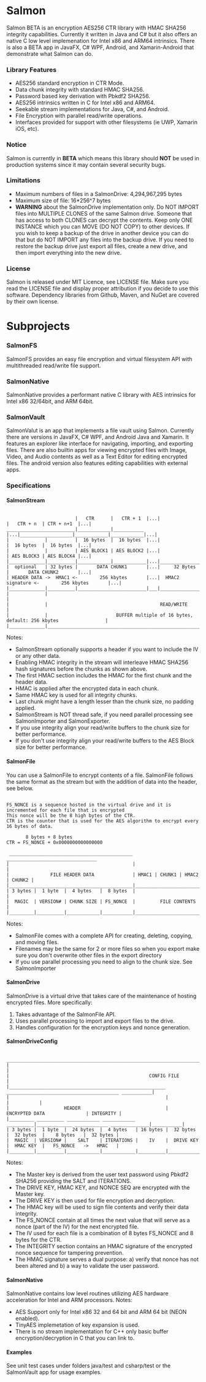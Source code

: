 # Salmon
Salmon BETA is an encryption AES256 CTR library with HMAC SHA256 integrity capabilities. Currently it written in Java and C# but it also offers an native C low level implemenation for Intel x86 and ARM64 intrinsics. There is also a BETA app in JavaFX, C# WPF, Android, and Xamarin-Android that demonstrate what Salmon can do.

### Library Features
* AES256 standard encryption in CTR Mode.
* Data chunk integrity with standard HMAC SHA256.
* Password based key derivation with Pbkdf2 SHA256.
* AES256 intrinsics written in C for Intel x86 and ARM64.
* Seekable stream implementations for Java, C#, and Android.
* File Encryption with parallel read/write operations.
* Interfaces provided for support with other filesystems (ie UWP, Xamarin iOS, etc).

### Notice
Salmon is currently in **BETA** which means this library should **NOT** be used in production systems since it may contain several security bugs. 

### Limitations
* Maximum numbers of files in a SalmonDrive: 4,294,967,295 bytes
* Maximum size of file: 16*256^7 bytes
* **WARNING** about the SalmonDrive implementation only. Do NOT IMPORT files into MULTIPLE CLONES of the same Salmon drive. Someone that has access to both CLONES can decrypt the contents. Keep only ONE INSTANCE which you can MOVE (DO NOT COPY) to other devices. If you wish to keep a backup of the drive in another device you can do that but do NOT IMPORT any files into the backup drive. If you need to restore the backup drive just export all files, create a new drive, and then import everything into the new drive.

### License
Salmon is released under MIT Licence, see LICENSE file.
Make sure you read the LICENSE file and display proper attribution if you decide to use this software.
Dependency libraries from Github, Maven, and NuGet are covered by their own license.

# Subprojects  
### SalmonFS
SalmonFS provides an easy file encryption and virtual filesystem API with multithreaded read/write file support.

### SalmonNative
SalmonNative provides a performant native C library with AES intrinsics for Intel x86 32/64bit, and ARM 64bit.

### SalmonVault
SalmonValut is an app that implements a file vault using Salmon. Currently there are versions in JavaFX, C# WPF, and Android Java and Xamarin. It features an explorer like interface for navigating, importing, and exporting files. There are also builtin apps for viewing encrypted files with Image, Video, and Audio contents as well as a Text Editor for editing encrypted files. The android version also features editing capabilities with external apps.

### Specifications
#### SalmonStream
```

                         |   CTR      |   CTR + 1  |...|                   |   CTR + n  | CTR + n+1  |...|
_________________________|____________|___________ |...|___________________|____________|____________|...|
|             |          |  16 bytes  |  16 bytes  |...|                   |  16 bytes  |  16 bytes  |...|
|             |          | AES BLOCK1 | AES BLOCK2 |...|                   | AES BLOCK3 | AES BLOCK4 |...|
|_____________|__________|____________|____________|...|___________________|____________|____________|...|
|  optional   | 32 bytes |       DATA CHUNK1       |...|     32 Bytes      |       DATA CHUNK2       |...|
| HEADER DATA ->  HMAC1 <-        256 kbytes       |...|  HMAC2 signature <-        256 kbytes       |...|
|_____________|__________|_________________________|___|___________________|_________________________|___|
|             |                                                                                          |
|             |                                         READ/WRITE                                       |
|             |                         BUFFER multiple of 16 bytes, default: 256 kbytes                 |
|_____________|__________________________________________________________________________________________|

```
Notes:
* SalmonStream optionally supports a header if you want to include the IV or any other data. 
* Enabling HMAC integrity in the stream will interleave HMAC SHA256 hash signatures before the chunks as shown above.
* The first HMAC section includes the HMAC for the first chunk and the header data.
* HMAC is applied after the encrypted data in each chunk.
* Same HMAC key is used for all integrity chunks.
* Last chunk might have a length lesser than the chunk size, no padding applied.
* SalmonStream is NOT thread safe, if you need parallel processing see SalmonImporter and SalmonExporter.
* If you use integrity align your read/write buffers to the chunk size for better performance.
* If you don't use integrity align your read/write buffers to the AES Block size for better performance.

#### SalmonFile

You can use a SalmonFile to encrypt contents of a file.
SalmonFile follows the same format as the stream but with the addition of data into the header, see below.
```

FS_NONCE is a sequence hosted in the virtual drive and it is incremented for each file that is encrypted
This nonce will be the 8 high bytes of the CTR. 
CTR is the counter that is used for the AES algorithm to encrypt every 16 bytes of data.

       8 bytes + 8 bytes
CTR = FS_NONCE + 0x0000000000000000

 _____________________________________________ _________________________________
|                                             |                                 |
|               FILE HEADER DATA              | HMAC1 | CHUNK1 | HMAC2 | CHUNK2 |
|_____________________________________________|_________________________________|    
| 3 bytes |  1 byte  |  4 bytes   |  8 bytes  |                                 |
|  MAGIC  | VERSION# | CHUNK SIZE | FS_NONCE  |         FILE CONTENTS           |
|_________|__________|____________|___________|_________________________________|

```

Notes:
* SalmonFile comes with a complete API for creating, deleting, copying, and moving files.
* Filenames may be the same for 2 or more files so when you export make sure you don't overwrite 
other files in the export directory
* If you use parallel processing you need to align to the chunk size. See SalmonImporter

#### SalmonDrive
SalmonDrive is a virtual drive that takes care of the maintenance of hosting encrypted files.
More specifically:
1) Takes advantage of the SalmonFile API.
2) Uses parallel processing to import and export files to the drive.
3) Handles configuration for the encryption keys and nonce generation.

#### SalmonDriveConfig

```
 _______________________________________________________________________________________________________________
|                                                                                                               |
|                                                   CONFIG FILE                                                 |
|_________________________________________________________ _________________________________________ ___________|
|                                                         |                                         |           |
|                    HEADER                               |            ENCRYPTED DATA               | INTEGRITY |
|_________ __________ ____________ ____________ __________|_____________ ____________ ______________|___________|
| 3 bytes |  1 byte  |  24 bytes  |  4 bytes   | 16 bytes |  32 bytes   |  32 bytes  |    8 bytes   |  32 bytes |
|  MAGIC  | VERSION# |    SALT    | ITERATIONS |    IV    |  DRIVE KEY  |  HMAC KEY  |   FS_NONCE   ->   HMAC   |
|_________|__________|____________|____________|__________|_____________|____________|______________|___________|

```

Notes:
* The Master key is derived from the user text password using Pbkdf2 SHA256 providing the SALT and ITERATIONS.
* The DRIVE KEY, HMAC KEY, and NONCE SEQ are encrypted with the Master key.
* The DRIVE KEY is then used for file encryption and decryption.
* The HMAC key will be used to sign file contents and verify their data integrity.
* The FS_NONCE contain at all times the next value that will serve as a nonce (part of the IV) for the next encrypted file.
* The IV used for each file is a combination of 8 bytes FS_NONCE and 8 bytes for the CTR.
* The INTEGRITY section contains an HMAC signature of the encrypted nonce sequence for tampering prevention.
* The HMAC signature serves a dual purpose: a) verify that nonce has not been altered and b) a way to validate the user password.

#### SalmonNative
SalmonNative contains low level routines utilizing AES hardware acceleration for Intel and ARM processors.
Notes:
* AES Support only for Intel x86 32 and 64 bit and ARM 64 bit (NEON enabled).
* TinyAES implemetation of key expansion is used.
* There is no stream implementation for C++ only basic buffer encryption/decryption in C that you can link to.

#### Examples
See unit test cases under folders java/test and csharp/test or the SalmonVault app for usage examples.
